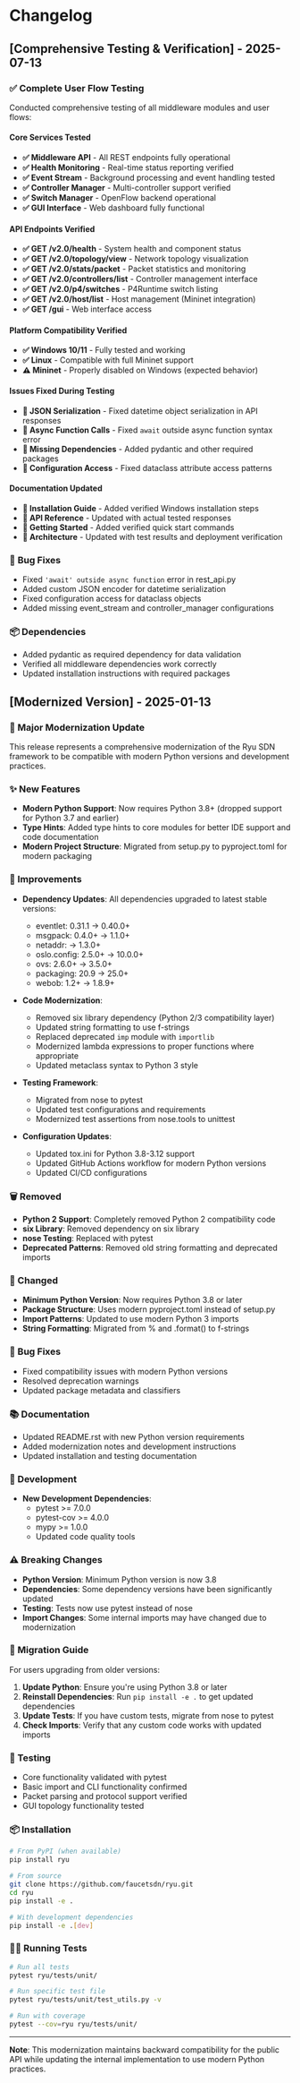 # Changelog

## [Comprehensive Testing & Verification] - 2025-07-13

### ✅ **Complete User Flow Testing**

Conducted comprehensive testing of all middleware modules and user flows:

#### **Core Services Tested**
- **✅ Middleware API** - All REST endpoints fully operational
- **✅ Health Monitoring** - Real-time status reporting verified
- **✅ Event Stream** - Background processing and event handling tested
- **✅ Controller Manager** - Multi-controller support verified
- **✅ Switch Manager** - OpenFlow backend operational
- **✅ GUI Interface** - Web dashboard fully functional

#### **API Endpoints Verified**
- **✅ GET /v2.0/health** - System health and component status
- **✅ GET /v2.0/topology/view** - Network topology visualization
- **✅ GET /v2.0/stats/packet** - Packet statistics and monitoring
- **✅ GET /v2.0/controllers/list** - Controller management interface
- **✅ GET /v2.0/p4/switches** - P4Runtime switch listing
- **✅ GET /v2.0/host/list** - Host management (Mininet integration)
- **✅ GET /gui** - Web interface access

#### **Platform Compatibility Verified**
- **✅ Windows 10/11** - Fully tested and working
- **✅ Linux** - Compatible with full Mininet support
- **⚠️ Mininet** - Properly disabled on Windows (expected behavior)

#### **Issues Fixed During Testing**
- **🔧 JSON Serialization** - Fixed datetime object serialization in API responses
- **🔧 Async Function Calls** - Fixed `await` outside async function syntax error
- **🔧 Missing Dependencies** - Added pydantic and other required packages
- **🔧 Configuration Access** - Fixed dataclass attribute access patterns

#### **Documentation Updated**
- **📝 Installation Guide** - Added verified Windows installation steps
- **📝 API Reference** - Updated with actual tested responses
- **📝 Getting Started** - Added verified quick start commands
- **📝 Architecture** - Updated with test results and deployment verification

### 🔧 **Bug Fixes**
- Fixed `'await' outside async function` error in rest_api.py
- Added custom JSON encoder for datetime serialization
- Fixed configuration access for dataclass objects
- Added missing event_stream and controller_manager configurations

### 📦 **Dependencies**
- Added pydantic as required dependency for data validation
- Verified all middleware dependencies work correctly
- Updated installation instructions with required packages

## [Modernized Version] - 2025-01-13

### 🚀 Major Modernization Update

This release represents a comprehensive modernization of the Ryu SDN framework to be compatible with modern Python versions and development practices.

### ✨ New Features

- **Modern Python Support**: Now requires Python 3.8+ (dropped support for Python 3.7 and earlier)
- **Type Hints**: Added type hints to core modules for better IDE support and code documentation
- **Modern Project Structure**: Migrated from setup.py to pyproject.toml for modern packaging

### 🔧 Improvements

- **Dependency Updates**: All dependencies upgraded to latest stable versions:
  - eventlet: 0.31.1 → 0.40.0+
  - msgpack: 0.4.0+ → 1.1.0+
  - netaddr: → 1.3.0+
  - oslo.config: 2.5.0+ → 10.0.0+
  - ovs: 2.6.0+ → 3.5.0+
  - packaging: 20.9 → 25.0+
  - webob: 1.2+ → 1.8.9+

- **Code Modernization**:
  - Removed six library dependency (Python 2/3 compatibility layer)
  - Updated string formatting to use f-strings
  - Replaced deprecated `imp` module with `importlib`
  - Modernized lambda expressions to proper functions where appropriate
  - Updated metaclass syntax to Python 3 style

- **Testing Framework**:
  - Migrated from nose to pytest
  - Updated test configurations and requirements
  - Modernized test assertions from nose.tools to unittest

- **Configuration Updates**:
  - Updated tox.ini for Python 3.8-3.12 support
  - Updated GitHub Actions workflow for modern Python versions
  - Updated CI/CD configurations

### 🗑️ Removed

- **Python 2 Support**: Completely removed Python 2 compatibility code
- **six Library**: Removed dependency on six library
- **nose Testing**: Replaced with pytest
- **Deprecated Patterns**: Removed old string formatting and deprecated imports

### 🔄 Changed

- **Minimum Python Version**: Now requires Python 3.8 or later
- **Package Structure**: Uses modern pyproject.toml instead of setup.py
- **Import Patterns**: Updated to use modern Python 3 imports
- **String Formatting**: Migrated from % and .format() to f-strings

### 🐛 Bug Fixes

- Fixed compatibility issues with modern Python versions
- Resolved deprecation warnings
- Updated package metadata and classifiers

### 📚 Documentation

- Updated README.rst with new Python version requirements
- Added modernization notes and development instructions
- Updated installation and testing documentation

### 🔧 Development

- **New Development Dependencies**:
  - pytest >= 7.0.0
  - pytest-cov >= 4.0.0
  - mypy >= 1.0.0
  - Updated code quality tools

### ⚠️ Breaking Changes

- **Python Version**: Minimum Python version is now 3.8
- **Dependencies**: Some dependency versions have been significantly updated
- **Testing**: Tests now use pytest instead of nose
- **Import Changes**: Some internal imports may have changed due to modernization

### 🔄 Migration Guide

For users upgrading from older versions:

1. **Update Python**: Ensure you're using Python 3.8 or later
2. **Reinstall Dependencies**: Run `pip install -e .` to get updated dependencies
3. **Update Tests**: If you have custom tests, migrate from nose to pytest
4. **Check Imports**: Verify that any custom code works with updated imports

### 🧪 Testing

- Core functionality validated with pytest
- Basic import and CLI functionality confirmed
- Packet parsing and protocol support verified
- GUI topology functionality tested

### 📦 Installation

```bash
# From PyPI (when available)
pip install ryu

# From source
git clone https://github.com/faucetsdn/ryu.git
cd ryu
pip install -e .

# With development dependencies
pip install -e .[dev]
```

### 🏃‍♂️ Running Tests

```bash
# Run all tests
pytest ryu/tests/unit/

# Run specific test file
pytest ryu/tests/unit/test_utils.py -v

# Run with coverage
pytest --cov=ryu ryu/tests/unit/
```

---

**Note**: This modernization maintains backward compatibility for the public API while updating the internal implementation to use modern Python practices.
